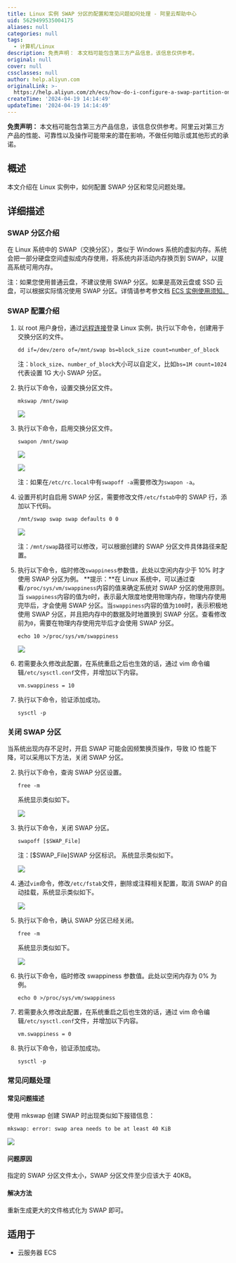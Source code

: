 ```yaml
---
title: Linux 实例 SWAP 分区的配置和常见问题如何处理 - 阿里云帮助中心
uid: 5629499535004175
aliases: null
categories: null
tags:
  - 计算机/Linux
description: 免责声明： 本文档可能包含第三方产品信息，该信息仅供参考。
original: null
cover: null
cssclasses: null
author: help.aliyun.com
originalLink: >-
  https://help.aliyun.com/zh/ecs/how-do-i-configure-a-swap-partition-on-a-linux-instance-and-resolve-frequently-asked-questions
createTime: '2024-04-19 14:14:49'
updateTime: '2024-04-19 14:14:49'
---
```


**免责声明：** 本文档可能包含第三方产品信息，该信息仅供参考。阿里云对第三方产品的性能、可靠性以及操作可能带来的潜在影响，不做任何暗示或其他形式的承诺。

## 概述

本文介绍在 Linux 实例中，如何配置 SWAP 分区和常见问题处理。

## 详细描述

### SWAP 分区介绍

在 Linux 系统中的 SWAP（交换分区），类似于 Windows 系统的虚拟内存。系统会把一部分硬盘空间虚拟成内存使用，将系统内非活动内存换页到 SWAP，以提高系统可用内存。

注：如果您使用普通云盘，不建议使用 SWAP 分区。如果是高效云盘或 SSD 云盘，可以根据实际情况使用 SWAP 分区。详情请参考参文档 [ECS 实例使用须知。](https://help.aliyun.com/zh/ecs/product-overview/usage-notes) 

### SWAP 配置介绍

1.  以 root 用户身份，通过[远程连接](https://help.aliyun.com/zh/ecs/user-guide/connect-to-a-linux-instance-by-using-a-password-1)登录 Linux 实例，执行以下命令，创建用于交换分区的文件。
    
    ```
    dd if=/dev/zero of=/mnt/swap bs=block_size count=number_of_block
    
    ```
    
    注：`block_size`、`number_of_block`大小可以自定义，比如`bs=1M count=1024`代表设置 1G 大小 SWAP 分区。
2.  执行以下命令，设置交换分区文件。
    
    ```
    mkswap /mnt/swap
    
    ```
    
    ![](https://img.alicdn.com/tfscom/TB1IY7CKXXXXXavaXXXXXXXXXXX#alt=)
    
3.  执行以下命令，启用交换分区文件。
    
    ```
    swapon /mnt/swap
    
    ```
    
    ![](https://img.alicdn.com/tfscom/TB1pmRcKpXXXXanXXXXXXXXXXXX#alt=)
    
      
    
    ![](https://onekb.oss-cn-zhangjiakou.aliyuncs.com/1264794/c3db9091-ff0a-4d30-b1b6-1148596e8dc0.png)
    
      
    注：如果在`/etc/rc.local`中有`swapoff -a`需要修改为`swapon -a`。
4.  设置开机时自启用 SWAP 分区，需要修改文件`/etc/fstab`中的 SWAP 行，添加以下代码。
    
    ```
    /mnt/swap swap swap defaults 0 0
    
    ```
    
    ![](https://img.alicdn.com/tfscom/TB1ecwBKXXXXXczaXXXXXXXXXXX#alt=)
    
    注：`/mnt/swap`路径可以修改，可以根据创建的 SWAP 分区文件具体路径来配置。
5.  执行以下命令，临时修改`swappiness`参数值，此处以空闲内存少于 10% 时才使用 SWAP 分区为例。 **提示：**在 Linux 系统中，可以通过查看`/proc/sys/vm/swappiness`内容的值来确定系统对 SWAP 分区的使用原则。当 `swappiness`内容的值为`0`时，表示最大限度地使用物理内存，物理内存使用完毕后，才会使用 SWAP 分区。当`swappiness`内容的值为`100`时，表示积极地使用 SWAP 分区，并且把内存中的数据及时地置换到 SWAP 分区。查看修改前为`0`，需要在物理内存使用完毕后才会使用 SWAP 分区。
    
    ```
    echo 10 >/proc/sys/vm/swappiness
    
    ```
    
    ![](https://img.alicdn.com/tfscom/TB13LA1KXXXXXczXpXXXXXXXXXX#alt=)
    
6.  若需要永久修改此配置，在系统重启之后也生效的话，通过 vim 命令编辑`/etc/sysctl.conf`文件，并增加以下内容。
    
    ```
    vm.swappiness = 10
    
    ```
    
7.  执行以下命令，验证添加成功。
    
    ```
    sysctl -p
    
    ```
    

### 关闭 SWAP 分区

当系统出现内存不足时，开启 SWAP 可能会因频繁换页操作，导致 IO 性能下降，可以采用以下方法，关闭 SWAP 分区。

2.  执行以下命令，查询 SWAP 分区设置。
    
    ```
    free -m
    
    ```
    
    系统显示类似如下。  
    
    ![](https://img.alicdn.com/tfscom/TB1nT3WKXXXXXaoXFXXXXXXXXXX#alt=)
    
3.  执行以下命令，关闭 SWAP 分区。
    
    ```
    swapoff [$SWAP_File]
    
    ```
    
    注：[$SWAP_File]SWAP 分区标识。 系统显示类似如下。  
    
    ![](https://img.alicdn.com/tfscom/TB1XcMLKXXXXXb5XVXXXXXXXXXX#alt=)
    
4.  通过`vim`命令，修改`/etc/fstab`文件，删除或注释相关配置，取消 SWAP 的自动挂载，系统显示类似如下。  
    
    ![](https://img.alicdn.com/tfscom/TB1IPVeKpXXXXXyXXXXXXXXXXXX#alt=)
    
5.  执行以下命令，确认 SWAP 分区已经关闭。
    
    ```
    free -m
    
    ```
    
    系统显示类似如下。  
    
    ![](https://img.alicdn.com/tfscom/TB1jj3OKXXXXXXEXVXXXXXXXXXX#alt=)
    
6.  执行以下命令，临时修改 swappiness 参数值。此处以空闲内存为 0% 为例。
    
    ```
    echo 0 >/proc/sys/vm/swappiness    
    
    ```
    
7.  若需要永久修改此配置，在系统重启之后也生效的话，通过 vim 命令编辑`/etc/sysctl.conf`文件，并增加以下内容。
    
    ```
    vm.swappiness = 0
    
    ```
    
8.  执行以下命令，验证添加成功。
    
    ```
    sysctl -p
    
    ```
    

### 常见问题处理

#### 常见问题描述

使用 mkswap 创建 SWAP 时出现类似如下报错信息：

```
mkswap: error: swap area needs to be at least 40 KiB

```

![](https://img.alicdn.com/tfscom/TB1DCsCKXXXXXcaaXXXXXXXXXXX#alt=)

#### 问题原因

指定的 SWAP 分区文件太小，SWAP 分区文件至少应该大于 40KB。

#### 解决方法

重新生成更大的文件格式化为 SWAP 即可。

## 适用于

*   云服务器 ECS
